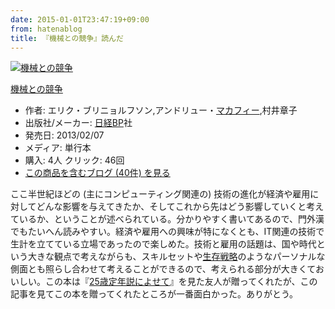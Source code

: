 ```yaml
---
date: 2015-01-01T23:47:19+09:00
from: hatenablog
title: 『機械との競争』読んだ
---
```


<p><div class="hatena-asin-detail"><a href="http://www.amazon.co.jp/exec/obidos/ASIN/4822249212/r7kamura-22/"><img src="http://ecx.images-amazon.com/images/I/51Ou8uR9rfL._SL160_.jpg" class="hatena-asin-detail-image" alt="機械との競争" title="機械との競争"></a><div class="hatena-asin-detail-info"><p class="hatena-asin-detail-title"><a href="http://www.amazon.co.jp/exec/obidos/ASIN/4822249212/r7kamura-22/">機械との競争</a></p><ul><li><span class="hatena-asin-detail-label">作者:</span> エリク・ブリニョルフソン,アンドリュー・<a class="keyword" href="http://d.hatena.ne.jp/keyword/%A5%DE%A5%AB%A5%D5%A5%A3%A1%BC">マカフィー</a>,村井章子</li><li><span class="hatena-asin-detail-label">出版社/メーカー:</span> <a class="keyword" href="http://d.hatena.ne.jp/keyword/%C6%FC%B7%D0BP">日経BP</a>社</li><li><span class="hatena-asin-detail-label">発売日:</span> 2013/02/07</li><li><span class="hatena-asin-detail-label">メディア:</span> 単行本</li><li><span class="hatena-asin-detail-label">購入</span>: 4人 <span class="hatena-asin-detail-label">クリック</span>: 46回</li><li><a href="http://d.hatena.ne.jp/asin/4822249212/r7kamura-22" target="_blank">この商品を含むブログ (40件) を見る</a></li></ul></div><div class="hatena-asin-detail-foot"></div></div></p>

<p>ここ半世紀ほどの (主にコンピューティング関連の) 技術の進化が経済や雇用に対してどんな影響を与えてきたか、そしてこれから先はどう影響していくと考えているか、ということが述べられている。分かりやすく書いてあるので、門外漢でもたいへん読みやすい。経済や雇用への興味が特になくとも、IT関連の技術で生計を立てている立場であったので楽しめた。技術と雇用の話題は、国や時代という大きな観点で考えながらも、スキルセットや<a class="keyword" href="http://d.hatena.ne.jp/keyword/%C0%B8%C2%B8%C0%EF%CE%AC">生存戦略</a>のようなパーソナルな側面とも照らし合わせて考えることができるので、考えられる部分が大きくておいしい。この本は『<a href="http://r7kamura.hatenablog.com/entry/2014/12/21/181831">25歳定年説によせて</a>』を見た友人が贈ってくれたが、この記事を見てこの本を贈ってくれたところが一番面白かった。ありがとう。</p>

